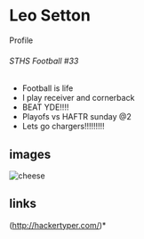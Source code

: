 # Leo Setton
Profile

###### STHS Football #33

 - Football is life
 - I play receiver and cornerback
 - BEAT YDE!!!!
 - Playofs vs HAFTR sunday @2
 - Lets go chargers!!!!!!!!!

## images
![cheese](https://scontent-lga3-1.cdninstagram.com/t51.2885-15/e35/15534669_695696180607545_1320577288172994560_n.jpg?ig_cache_key=MTQwOTcyMDMyMTk4NDk0OTYwMg%3D%3D.2)


## links

(http://hackertyper.com/)*
